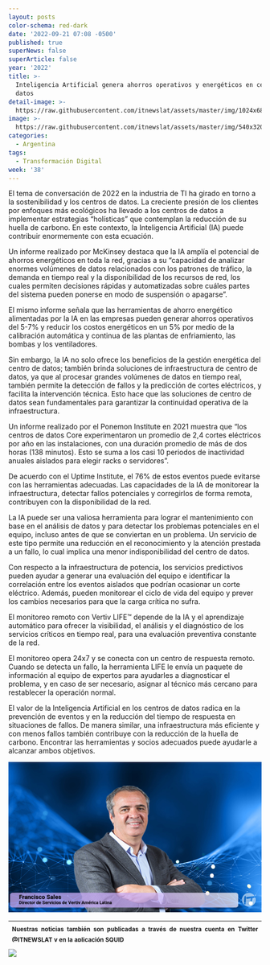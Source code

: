 ```yaml
---
layout: posts
color-schema: red-dark
date: '2022-09-21 07:08 -0500'
published: true
superNews: false
superArticle: false
year: '2022'
title: >-
  Inteligencia Artificial genera ahorros operativos y energéticos en centros de
  datos
detail-image: >-
  https://raw.githubusercontent.com/itnewslat/assets/master/img/1024x680/francisco-sales-g.jpg
image: >-
  https://raw.githubusercontent.com/itnewslat/assets/master/img/540x320/francisco-sales-p.jpg
categories:
  - Argentina
tags:
  - Transformación Digital
week: '38'
---
```

El tema de conversación de 2022 en la industria de TI ha girado en torno a la sostenibilidad y los centros de datos. La creciente presión de los clientes por enfoques más ecológicos ha llevado a los centros de datos a implementar estrategias “holísticas” que contemplan la reducción de su huella de carbono. En este contexto, la Inteligencia Artificial (IA) puede contribuir enormemente con esta ecuación.

Un informe realizado por McKinsey destaca que la IA amplía el potencial de ahorros energéticos en toda la red, gracias a su “capacidad de analizar enormes volúmenes de datos relacionados con los patrones de tráfico, la demanda en tiempo real y la disponibilidad de los recursos de red, los cuales permiten decisiones rápidas y automatizadas sobre cuáles partes del sistema pueden ponerse en modo de suspensión o apagarse”. 

El mismo informe señala que las herramientas de ahorro energético alimentadas por la IA en las empresas pueden generar ahorros operativos del 5-7% y reducir los costos energéticos en un 5% por medio de la calibración automática y continua de las plantas de enfriamiento, las bombas y los ventiladores. 

Sin embargo, la IA no solo ofrece los beneficios de la gestión energética del centro de datos; también brinda soluciones de infraestructura de centro de datos, ya que al procesar grandes volúmenes de datos en tiempo real, también permite la detección de fallos y la predicción de cortes eléctricos, y facilita la intervención técnica. Esto hace que las soluciones de centro de datos sean fundamentales para garantizar la continuidad operativa de la infraestructura. 

Un informe realizado por el Ponemon Institute en 2021 muestra que “los centros de datos Core experimentaron un promedio de 2,4 cortes eléctricos por año en las instalaciones, con una duración promedio de más de dos horas (138 minutos). Esto se suma a los casi 10 periodos de inactividad anuales aislados para elegir racks o servidores”. 

De acuerdo con el Uptime Institute, el 76% de estos eventos puede evitarse con las herramientas adecuadas. Las capacidades de la IA de monitorear la infraestructura, detectar fallos potenciales y corregirlos de forma remota, contribuyen con la disponibilidad de la red.  

La IA puede ser una valiosa herramienta para lograr el mantenimiento con base en el análisis de datos y para detectar los problemas potenciales en el equipo, incluso antes de que se conviertan en un problema. Un servicio de este tipo permite una reducción en el reconocimiento y la atención prestada a un fallo, lo cual implica una menor indisponibilidad del centro de datos. 

Con respecto a la infraestructura de potencia, los servicios predictivos pueden ayudar a generar una evaluación del equipo e identificar la correlación entre los eventos aislados que podrían ocasionar un corte eléctrico. Además, pueden monitorear el ciclo de vida del equipo y prever los cambios necesarios para que la carga crítica no sufra. 

El monitoreo remoto con Vertiv LIFE™ depende de la IA y el aprendizaje automático para ofrecer la visibilidad, el análisis y el diagnóstico de los servicios críticos en tiempo real, para una evaluación preventiva constante de la red. 

El monitoreo opera 24x7 y se conecta con un centro de respuesta remoto. Cuando se detecta un fallo, la herramienta LIFE le envía un paquete de información al equipo de expertos para ayudarles a diagnosticar el problema, y en caso de ser necesario, asignar al técnico más cercano para restablecer la operación normal. 

El valor de la Inteligencia Artificial en los centros de datos radica en la prevención de eventos y en la reducción del tiempo de respuesta en situaciones de fallos. De manera similar, una infraestructura más eficiente y con menos fallos también contribuye con la reducción de la huella de carbono. Encontrar las herramientas y socios adecuados puede ayudarle a alcanzar ambos objetivos. 

![](https://raw.githubusercontent.com/itnewslat/assets/master/img/540x320/francisco-sales-p.jpg)

<table style="height: 42px;" width="569">
<tbody>
<tr>
<td style="text-align: justify;"><sub><strong>Nuestras noticias también son publicadas a través de nuestra cuenta en Twitter <a href="https://twitter.com/itnewslat?lang=es">@ITNEWSLAT</a> y en la aplicación <a href="https://squidapp.co/en/">SQUID</a></strong></sub></td>
</tr>
</tbody>
</table>

<img src="https://tracker.metricool.com/c3po.jpg?hash=56f88a41e39ab42c063cc51676587a04"/>
